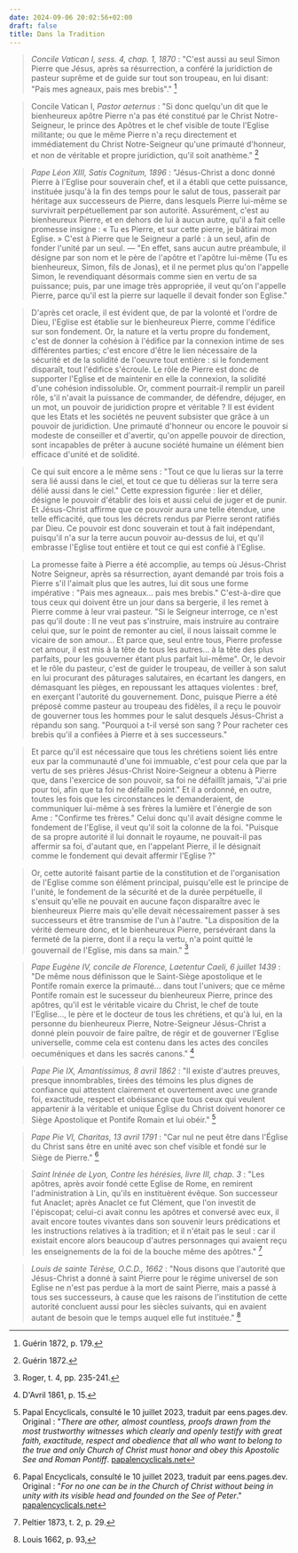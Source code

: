 ```yaml
---
date: 2024-09-06 20:02:56+02:00
draft: false
title: Dans la Tradition
---
```





> *Concile Vatican I, sess. 4, chap. 1, 1870* : "C'est aussi au seul Simon Pierre que Jésus, après sa résurrection, a conféré la juridiction de pasteur suprême et de guide sur tout son troupeau, en lui disant: "Pais mes agneaux, pais mes brebis"." [^1]

[^1]: Guérin 1872, p. 179.

> Concile Vatican I, *Pastor aeternus* : "Si donc quelqu'un dit que le bienheureux apôtre Pierre n'a pas été constitué par le Christ Notre-Seigneur, le prince des Apôtres et le chef visible de toute l'Eglise militante; ou que le même Pierre n'a reçu directement et immédiatement du Christ Notre-Seigneur qu'une primauté d'honneur, et non de véritable et propre juridiction, qu'il soit anathème." [^2]

[^2]: Guérin 1872.

> *Pape Léon XIII, Satis Cognitum, 1896* : "Jésus-Christ a donc donné Pierre à l'Eglise pour souverain chef, et il a établi que cette puissance, instituée jusqu'à la fin des temps pour le salut de tous, passerait par héritage aux successeurs de Pierre, dans lesquels Pierre lui-même se survivrait perpétuellement par son autorité. Assurément, c'est au bienheureux Pierre, et en dehors de lui à aucun autre, qu'il a fait celle promesse insigne : « Tu es Pierre, et sur cette pierre, je bâtirai mon Eglise. » C'est à Pierre que le Seigneur a parlé : à un seul, afin de fonder l'unité par un seul. — "En effet, sans aucun autre préambule, il désigne par son nom et le père de l'apôtre et l'apôtre lui-même (Tu es bienheureux, Simon, fils de Jonas), et il ne permet plus qu'on l'appelle Simon, le revendiquant désormais comme sien en vertu de sa puissance; puis, par une image très appropriée, il veut qu'on l'appelle Pierre, parce qu'il est la pierre sur laquelle il devait fonder son Eglise."

> D'après cet oracle, il est évident que, de par la volonté et l'ordre de Dieu, l'Eglise est établie sur le bienheureux Pierre, comme l'édifice sur son fondement. Or, la nature et la vertu propre du fondement, c'est de donner la cohésion à l'édifice par la connexion intime de ses différentes parties; c'est encore d'être le lien nécessaire de la sécurité et de la solidité de l'oeuvre tout entière : si le fondement disparaît, tout l'édifice s'écroule. Le rôle de Pierre est donc de supporter l'Eglise et de maintenir en elle la connexion, la solidité d'une cohésion indissoluble. Or, comment pourrait-il remplir un pareil rôle, s'il n'avait la puissance de commander, de défendre, déjuger, en un mot, un pouvoir de juridiction propre et véritable ? Il est évident que les Etats et les sociétés ne peuvent subsister que grâce à un pouvoir de juridiction. Une primauté d'honneur ou encore le pouvoir si modeste de conseiller et d'avertir, qu'on appelle pouvoir de direction, sont incapables de prêter à aucune société humaine un élément bien efficace d'unité et de solidité.

> Ce qui suit encore a le même sens : "Tout ce que lu lieras sur la terre sera lié aussi dans le ciel, et tout ce que tu délieras sur la terre sera délié aussi dans le ciel." Cette expression figurée : lier et délier, désigne le pouvoir d'établir des lois et aussi celui de juger et de punir. Et Jésus-Christ affirme que ce pouvoir aura une telle étendue, une telle efficacité, que tous les décrets rendus par Pierre seront ratifiés par Dieu. Ce pouvoir est donc souverain et tout à fait indépendant, puisqu'il n'a sur la terre aucun pouvoir au-dessus de lui, et qu'il embrasse l'Eglise tout entière et tout ce qui est confié à l'Eglise.

> La promesse faite à Pierre a été accomplie, au temps où Jésus-Christ Notre Seigneur, après sa résurrection, ayant demandé par trois fois a Pierre s'il l'aimait plus que les autres, lui dit sous une forme impérative : "Pais mes agneaux... pais mes brebis." C'est-à-dire que tous ceux qui doivent être un jour dans sa bergerie, il les remet à Pierre comme à leur vrai pasteur. "Si le Seigneur interroge, ce n'est pas qu'il doute : Il ne veut pas s'instruire, mais instruire au contraire celui que, sur le point de remonter au ciel, il nous laissait comme le vicaire de son amour... Et parce que, seul entre tous, Pierre professe cet amour, il est mis à la tête de tous les autres... à la tête des plus parfaits, pour les gouverner étant plus parfait lui-même". Or, le devoir et le rôle du pasteur, c'est de guider le troupeau, de veiller à son salut en lui procurant des pâturages salutaires, en écartant les dangers, en démasquant les pièges, en repoussant les attaques violentes : bref, en exerçant l'autorité du gouvernement. Donc, puisque Pierre a été préposé comme pasteur au troupeau des fidèles, il a reçu le pouvoir de gouverner tous les hommes pour le salut desquels Jésus-Christ a répandu son sang. "Pourquoi a t-il versé son sang ? Pour racheter ces brebis qu'il a confiées à Pierre et à ses successeurs."

> Et parce qu'il est nécessaire que tous les chrétiens soient liés entre eux par la communauté d'une foi immuable, c'est pour cela que par la vertu de ses prières Jésus-Christ Noire-Seigneur a obtenu à Pierre que, dans l'exercice de son pouvoir, sa foi ne défaillît jamais, "J'ai prie pour toi, afin que ta foi ne défaille point." Et il a ordonné, en outre, toutes les fois que les circonstances le demanderaient, de communiquer lui-même à ses frères la lumière et l'énergie de son Ame : "Confirme tes frères." Celui donc qu'il avait désigne comme le fondement de l'Eglise, il veut qu'il soit la colonne de la foi. "Puisque de sa propre autorité il lui donnait le royaume, ne pouvait-il pas affermir sa foi, d'autant que, en l'appelant Pierre, il le désignait comme le fondement qui devait affermir l'Eglise ?"

> Or, cette autorité faisant partie de la constitution et de l'organisation de l'Eglise comme son élément principal, puisqu'elle est le principe de l'unité, le fondement de la sécurité et de la durée perpétuelle, il s'ensuit qu'elle ne pouvait en aucune façon disparaître avec le bienheureux Pierre mais qu'elle devait nécessairement passer à ses successeurs et être transmise de l'un à l'autre. "La disposition de la vérité demeure donc, et le bienheureux Pierre, persévérant dans la fermeté de la pierre, dont il a reçu la vertu, n'a point quitté le gouvernail de l'Eglise, mis dans sa main." [^3]

[^3]: Roger, t. 4, pp. 235-241.

> *Pape Eugène IV, concile de Florence, Laetentur Caeli, 6 juillet 1439* : "De même nous définisson que le Saint-Siège apostolique et le Pontife romain exerce la primauté... dans tout l'univers; que ce même Pontife romain est le sucesseur du bienheureux Pierre, prince des apôtres, qu'il est le véritable vicaire du Christ, le chef de toute l'Eglise..., le père et le docteur de tous les chrétiens, et qu'à lui, en la personne du bienheureux Pierre, Notre-Seigneur Jésus-Christ a donné plein pouvoir de faire paître, de régir et de gouverner l'Eglise universelle, comme cela est contenu dans les actes des conciles oecuméniques et dans les sacrés canons." [^4]

[^4]: D'Avril 1861, p. 15.

> *Pape Pie IX, Amantissimus, 8 avril 1862* : "Il existe d'autres preuves, presque innombrables, tirées des témoins les plus dignes de confiance qui attestent clairement et ouvertement avec une grande foi, exactitude, respect et obéissance que tous ceux qui veulent appartenir à la véritable et unique Église du Christ doivent honorer ce Siège Apostolique et Pontife Romain et lui obéir." [^5]

[^5]: Papal Encyclicals, consulté le 10 juillet 2023, traduit par eens.pages.dev. Original : "*There are other, almost countless, proofs drawn from the most trustworthy witnesses which clearly and openly testify with great faith, exactitude, respect and obedience that all who want to belong to the true and only Church of Christ must honor and obey this Apostolic See and Roman Pontiff*. [papalencyclicals.net](https://www.papalencyclicals.net/pius09/p9amant2.htm)

> *Pape Pie VI, Charitas, 13 avril 1791* : "Car nul ne peut être dans l'Église du Christ sans être en unité avec son chef visible et fondé sur le Siège de Pierre." [^6]

[^6]: Papal Encyclicals, consulté le 10 juillet 2023, traduit par eens.pages.dev. Original : "*For no one can be in the Church of Christ without being in unity with its visible head and founded on the See of Peter*." [papalencyclicals.net](https://www.papalencyclicals.net/pius06/p6charit.htm)

> *Saint Irénée de Lyon, Contre les hérésies, livre III, chap. 3* : "Les apôtres, après avoir fondé cette Eglise de Rome, en remirent l'administration à Lin, qu'ils en instituèrent évêque. Son successeur fut Anaclet; après Anaclet ce fut Clément, que l'on investit de l'épiscopat; celui-ci avait connu les apôtres et conversé avec eux, il avait encore toutes vivantes dans son souvenir leurs prédications et les instructions relatives à ïa tradition; et il n'était pas le seul : car il existait encore alors beaucoup d'autres personnages qui avaient reçu les enseignements de la foi de la bouche même des apôtres." [^7]

[^7]: Peltier 1873, t. 2, p. 29.

> *Louis de sainte Térèse, O.C.D., 1662* : "Nous disons que l'autorité que Jésus-Christ a donné à saint Pierre pour le régime universel de son Eglise ne n'est pas perdue à la mort de saint Pierre, mais a passé à tous ses successeurs, à cause que les raisons de l'institution de cette autorité concluent aussi pour les siècles suivants, qui en avaient autant de besoin que le temps auquel elle fut instituée." [^8]

[^8]: Louis 1662, p. 93,


